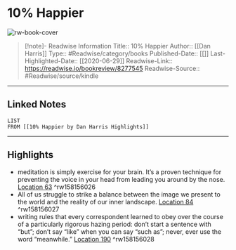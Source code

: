 # 10% Happier

![rw-book-cover](https://images-na.ssl-images-amazon.com/images/I/41Wh70h2LBL._SL200_.jpg)
<br>
>[!note]- Readwise Information
>Title:: 10% Happier
>Author:: [[Dan Harris]]
>Type:: #Readwise/category/books
>Published-Date:: [[]]
>Last-Highlighted-Date:: [[2020-06-29]]
>Readwise-Link:: https://readwise.io/bookreview/8277545
>Readwise-Source:: #Readwise/source/kindle
--- 

## Linked Notes
```dataview
LIST
FROM [[10% Happier by Dan Harris Highlights]]
```

---

## Highlights
- meditation is simply exercise for your brain. It’s a proven technique for preventing the voice in your head from leading you around by the nose. [Location 63](https://readwise.io/open/158156026) ^rw158156026
- All of us struggle to strike a balance between the image we present to the world and the reality of our inner landscape. [Location 84](https://readwise.io/open/158156027) ^rw158156027
- writing rules that every correspondent learned to obey over the course of a particularly rigorous hazing period: don’t start a sentence with “but”; don’t say “like” when you can say “such as”; never, ever use the word “meanwhile.” [Location 190](https://readwise.io/open/158156028) ^rw158156028
